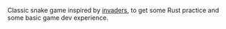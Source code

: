 Classic snake game inspired by [invaders](https://github.com/CleanCut/invaders), to get some Rust practice and 
some basic game dev experience.

